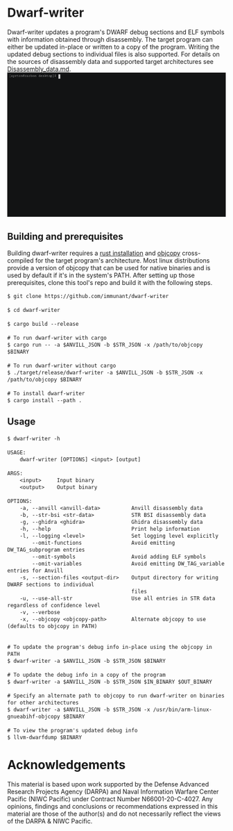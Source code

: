 # Dwarf-writer

Dwarf-writer updates a program's DWARF debug sections and ELF symbols with information obtained through disassembly. The target program can either be updated in-place or written to a copy of the program. Writing the updated debug sections to individual files is also supported. For details on the sources of disassembly data and supported target architectures see [Disassembly_data.md](Disassembly_data.md).
![demo](demo.gif)

## Building and prerequisites

Building dwarf-writer requires a [rust installation](https://www.rust-lang.org/) and [objcopy](https://www.gnu.org/software/binutils/) cross-compiled for the target program's architecture. Most linux distributions provide a version of objcopy that can be used for native binaries and is used by default if it's in the system's PATH. After setting up those prerequisites, clone this tool's repo and build it with the following steps.

```
$ git clone https://github.com/immunant/dwarf-writer

$ cd dwarf-writer

$ cargo build --release

# To run dwarf-writer with cargo
$ cargo run -- -a $ANVILL_JSON -b $STR_JSON -x /path/to/objcopy $BINARY

# To run dwarf-writer without cargo
$ ./target/release/dwarf-writer -a $ANVILL_JSON -b $STR_JSON -x /path/to/objcopy $BINARY

# To install dwarf-writer
$ cargo install --path .
```

## Usage

```
$ dwarf-writer -h

USAGE:
    dwarf-writer [OPTIONS] <input> [output]

ARGS:
    <input>     Input binary
    <output>    Output binary

OPTIONS:
    -a, --anvill <anvill-data>          Anvill disassembly data
    -b, --str-bsi <str-data>            STR BSI disassembly data
    -g, --ghidra <ghidra>               Ghidra disassembly data
    -h, --help                          Print help information
    -l, --logging <level>               Set logging level explicitly
        --omit-functions                Avoid emitting DW_TAG_subprogram entries
        --omit-symbols                  Avoid adding ELF symbols
        --omit-variables                Avoid emitting DW_TAG_variable entries for Anvill
    -s, --section-files <output-dir>    Output directory for writing DWARF sections to individual
                                        files
    -u, --use-all-str                   Use all entries in STR data regardless of confidence level
    -v, --verbose
    -x, --objcopy <objcopy-path>        Alternate objcopy to use (defaults to objcopy in PATH)


# To update the program's debug info in-place using the objcopy in PATH
$ dwarf-writer -a $ANVILL_JSON -b $STR_JSON $BINARY

# To update the debug info in a copy of the program
$ dwarf-writer -a $ANVILL_JSON -b $STR_JSON $IN_BINARY $OUT_BINARY

# Specify an alternate path to objcopy to run dwarf-writer on binaries for other architectures
$ dwarf-writer -a $ANVILL_JSON -b $STR_JSON -x /usr/bin/arm-linux-gnueabihf-objcopy $BINARY

# To view the program's updated debug info
$ llvm-dwarfdump $BINARY
```

# Acknowledgements
This material is based upon work supported by the Defense Advanced Research Projects Agency (DARPA) and Naval Information Warfare Center Pacific (NIWC Pacific) under Contract Number N66001-20-C-4027. Any opinions, findings and conclusions or recommendations expressed in this material are those of the author(s) and do not necessarily reflect the views of the DARPA & NIWC Pacific.

